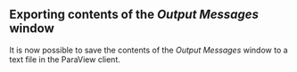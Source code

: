 ## Exporting contents of the *Output Messages* window

It is now possible to save the contents of the *Output Messages* window to a text file in the ParaView client.
